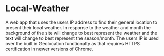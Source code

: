 # Local-Weather
A web app that uses the users IP address to find their general location to present their local weather. In response to the weather and month the background of the site will change to best represent the weather and the text will change to best represent the season/month.
The users IP is used over the built in Geolocation functionalty as that requires HTTPS certification in newer versions of Chrome.
